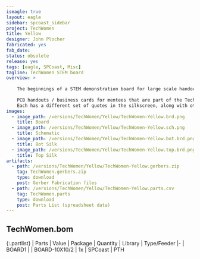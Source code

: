 ```yaml
---
iseagle: true
layout: eagle
sidebar: spcoast_sidebar
project: TechWomen
title: Yellow
designer: John Plocher
fabricated: yes
fab_date: 
status: obsolete
release: yes
tags: [eagle, SPCoast, Misc]
tagline: TechWomen STEM board
overview: >
    
    The beginnings of a STEM demonstration board for large scale handout by the various delegations
    
    PCB handouts / business cards for mentees that are part of the TechWomen program.
    Each has a different set of quotes in the silkscreen, along with other messages "hidden" in the copper layers.
images:
  - image_path: /versions/TechWomen/Yellow/TechWomen-Yellow.brd.png
    title: Board
  - image_path: /versions/TechWomen/Yellow/TechWomen-Yellow.sch.png
    title: Schematic
  - image_path: /versions/TechWomen/Yellow/TechWomen-Yellow.bot.brd.png
    title: Bot Silk
  - image_path: /versions/TechWomen/Yellow/TechWomen-Yellow.top.brd.png
    title: Top Silk
artifacts:
  - path: /versions/TechWomen/Yellow/TechWomen-Yellow.gerbers.zip
    tag: TechWomen.gerbers.zip
    type: download
    post: Gerber Fabrication files
  - path: /versions/TechWomen/Yellow/TechWomen-Yellow.parts.csv
    tag: TechWomen.parts
    type: download
    post: Parts List (spreadsheet data)
---
```


## TechWomen.bom

{:.partlist}
| Parts | Value | Package | Quantity | Library | Type/Feeder
|-
| BOARD1 |  | BOARD-10X10/2 | 1x | SPCoast | PTH
